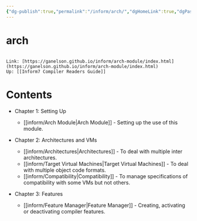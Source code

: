 ```yaml
---
{"dg-publish":true,"permalink":"/inform/arch/","dgHomeLink":true,"dgPassFrontmatter":false}
---
```


# arch
```ad-info

Link: [https://ganelson.github.io/inform/arch-module/index.html](https://ganelson.github.io/inform/arch-module/index.html)
Up: [[Inform7 Compiler Readers Guide]]
```

# Contents
- Chapter 1: Setting Up
	- [[inform/Arch Module|Arch Module]] - Setting up the use of this module.

- Chapter 2: Architectures and VMs
	- [[inform/Architectures|Architectures]] - To deal with multiple inter architectures.
	- [[inform/Target Virtual Machines|Target Virtual Machines]] - To deal with multiple object code formats.
	- [[inform/Compatibility|Compatibility]] - To manage specifications of compatibility with some VMs but not others.
- Chapter 3: Features
    - [[inform/Feature Manager|Feature Manager]] - Creating, activating or deactivating compiler features.

